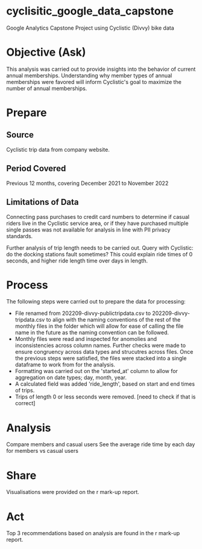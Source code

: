 # cyclisitic_google_data_capstone
Google Analytics Capstone Project using Cyclistic (Divvy) bike data
# Objective (Ask)
This analysis was carried out to provide insights into the behavior of current annual memberships. Understanding why member types of annual memberships were favored will inform Cyclistic's goal to maximize the number of annual memberships. 
# Prepare
## Source
Cyclistic trip data from company website.
## Period Covered
Previous 12 months, covering December 2021 to November 2022
## Limitations of Data
Connecting pass purchases to credit card numbers to determine if casual riders live in the Cyclistic service area, or if they have purchased multiple single passes was not available for analysis in line with PII privacy standards.

Further analysis of trip length needs to be carried out. Query with Cyclistic: do the docking stations fault sometimes? This could explain ride times of 0 seconds, and higher ride length time over days in length. 

# Process
The following steps were carried out to prepare the data for processing:

- File renamed from 202209-divvy-publictripdata.csv to 202209-divvy-tripdata.csv to align with the naming conventions of the rest of the monthly files in the folder which will allow for ease of calling the file name in the future as the naming convention can be followed.
- Monthly files were read and inspected for anomolies and inconsistencies across column names. Further checks were made to ensure congruency across data types and strucutres across files. Once the previous steps were satisfied, the files were stacked into a single dataframe to work from for the analysis. 
- Formatting was carried out on the 'started_at' column to allow for aggregation on date types; day, month, year.
- A calculated field was added 'ride_length', based on start and end times of trips. 
- Trips of length 0 or less seconds were removed. [need to check if that is correct]

# Analysis
Compare members and casual users
See the average ride time by each day for members vs casual users

# Share
Visualisations were provided on the r mark-up report.

# Act
Top 3 recommendations based on analysis are found in the r mark-up report. 
